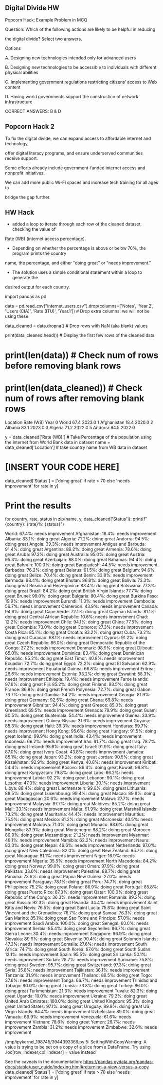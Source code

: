## Digital Divide HW

Popcorn Hack: Example Problem in MCQ

Question: Which of the following actions are likely to be helpful in reducing 

the digital divide? Select two answers.

Options

A. Designing new technologies intended only for advanced users

B. Designing new technologies to be accessible to individuals with different physical abilities

C. Implementing government regulations restricting citizens’ access to Web content

D. Having world governments support the construction of network infrastructure



CORRECT ANSWERS: B & D




## Popcorn Hack 2

To fix the digital divide, we can expand access to affordable internet and technology, 

offer digital literacy programs, and ensure underserved communities receive support. 

Some efforts already include government-funded internet access and nonprofit initiatives. 

We can add more public Wi-Fi spaces and increase tech training for all ages to 

bridge the gap further.



## HW Hack




- added a loop to iterate through each row of the cleaned dataset, checking the value of 

Rate (WB) (internet access percentage).


- Depending on whether the percentage is above or below 70%, the program prints the country 

name, the percentage, and either "doing great" or "needs improvement."


- The solution uses a simple conditional statement within a loop to generate the 

desired output for each country.




import pandas as pd

data = pd.read_csv("internet_users.csv").drop(columns=['Notes', 'Year.2', 'Users (CIA)', 'Rate (ITU)', 'Year.1']) # Drop extra columns: we will not be using these

data_cleaned = data.dropna() # Drop rows with NaN (aka blank) values

print(data_cleaned.head()) # Display the first few rows of the cleaned data

# print(len(data)) # Check num of rows before removing blank rows
# print(len(data_cleaned)) # Check num of rows after removing blank rows

Location  Rate (WB)    Year
0        World       67.4  2023.0
1  Afghanistan       18.4  2020.0
2      Albania       83.1  2023.0
3      Algeria       71.2  2022.0
5      Andorra       94.5  2022.0

y = data_cleaned['Rate (WB)'] # Take Percentage of the population using the internet from World Bank data in dataset
name = data_cleaned['Location'] # take country name from WB data in dataset

# [INSERT YOUR CODE HERE]
data_cleaned['Status'] = ['doing great' if rate > 70 else 'needs improvement' for rate in y]

# Print the results
for country, rate, status in zip(name, y, data_cleaned['Status']):
    print(f"{country}: {rate}%: {status}")

World: 67.4%: needs improvement
Afghanistan: 18.4%: needs improvement
Albania: 83.1%: doing great
Algeria: 71.2%: doing great
Andorra: 94.5%: doing great
Angola: 39.3%: needs improvement
Antigua and Barbuda: 91.4%: doing great
Argentina: 89.2%: doing great
Armenia: 78.6%: doing great
Aruba: 97.2%: doing great
Australia: 95.0%: doing great
Austria: 95.3%: doing great
Azerbaijan: 88.0%: doing great
Bahamas: 94.4%: doing great
Bahrain: 100.0%: doing great
Bangladesh: 44.5%: needs improvement
Barbados: 76.2%: doing great
Belarus: 91.5%: doing great
Belgium: 94.6%: doing great
Belize: 70.4%: doing great
Benin: 33.8%: needs improvement
Bermuda: 98.4%: doing great
Bhutan: 86.8%: doing great
Bolivia: 73.3%: doing great
Bosnia and Herzegovina: 83.4%: doing great
Botswana: 77.3%: doing great
Brazil: 84.2%: doing great
British Virgin Islands: 77.7%: doing great
Brunei: 99.0%: doing great
Bulgaria: 80.4%: doing great
Burkina Faso: 19.9%: needs improvement
Burundi: 11.3%: needs improvement
Cambodia: 56.7%: needs improvement
Cameroon: 43.9%: needs improvement
Canada: 94.6%: doing great
Cape Verde: 72.1%: doing great
Cayman Islands: 81.1%: doing great
Central African Republic: 10.6%: needs improvement
Chad: 12.2%: needs improvement
Chile: 94.1%: doing great
China: 77.5%: doing great
Colombia: 73.0%: doing great
Comoros: 27.3%: needs improvement
Costa Rica: 85.1%: doing great
Croatia: 83.2%: doing great
Cuba: 73.2%: doing great
Curacao: 68.1%: needs improvement
Cyprus: 91.2%: doing great
Czech Republic: 86.0%: doing great
Democratic Republic of the Congo: 27.2%: needs improvement
Denmark: 98.9%: doing great
Djibouti: 65.0%: needs improvement
Dominica: 83.4%: doing great
Dominican Republic: 85.2%: doing great
East Timor: 40.8%: needs improvement
Ecuador: 72.7%: doing great
Egypt: 72.2%: doing great
El Salvador: 62.9%: needs improvement
Equatorial Guinea: 66.8%: needs improvement
Eritrea: 26.6%: needs improvement
Estonia: 93.2%: doing great
Eswatini: 58.3%: needs improvement
Ethiopia: 19.4%: needs improvement
Faroe Islands: 97.6%: doing great
Fiji: 85.2%: doing great
Finland: 93.5%: doing great
France: 86.8%: doing great
French Polynesia: 72.7%: doing great
Gabon: 73.7%: doing great
Gambia: 54.2%: needs improvement
Georgia: 81.9%: doing great
Germany: 92.5%: doing great
Ghana: 69.8%: needs improvement
Gibraltar: 94.4%: doing great
Greece: 85.0%: doing great
Greenland: 69.5%: needs improvement
Grenada: 79.9%: doing great
Guam: 80.5%: doing great
Guatemala: 54.4%: needs improvement
Guinea: 33.9%: needs improvement
Guinea-Bissau: 31.6%: needs improvement
Guyana: 85.3%: doing great
Haiti: 39.3%: needs improvement
Honduras: 59.7%: needs improvement
Hong Kong: 95.6%: doing great
Hungary: 91.5%: doing great
Iceland: 99.9%: doing great
India: 43.4%: needs improvement
Indonesia: 69.2%: needs improvement
Iran: 81.7%: doing great
Iraq: 78.7%: doing great
Ireland: 95.6%: doing great
Israel: 91.9%: doing great
Italy: 87.0%: doing great
Ivory Coast: 43.8%: needs improvement
Jamaica: 85.1%: doing great
Japan: 93.2%: doing great
Jordan: 90.5%: doing great
Kazakhstan: 92.9%: doing great
Kenya: 40.8%: needs improvement
Kiribati: 54.4%: needs improvement
Kosovo: 89.4%: doing great
Kuwait: 99.8%: doing great
Kyrgyzstan: 79.8%: doing great
Laos: 66.2%: needs improvement
Latvia: 92.2%: doing great
Lebanon: 90.1%: doing great
Lesotho: 47.0%: needs improvement
Liberia: 30.1%: needs improvement
Libya: 88.4%: doing great
Liechtenstein: 99.6%: doing great
Lithuania: 88.5%: doing great
Luxembourg: 99.4%: doing great
Macao: 89.8%: doing great
Madagascar: 20.6%: needs improvement
Malawi: 27.7%: needs improvement
Malaysia: 97.7%: doing great
Maldives: 85.2%: doing great
Mali: 33.1%: needs improvement
Malta: 91.9%: doing great
Marshall Islands: 73.2%: doing great
Mauritania: 44.4%: needs improvement
Mauritius: 75.5%: doing great
Mexico: 81.2%: doing great
Micronesia: 40.5%: needs improvement
Moldova: 71.0%: doing great
Monaco: 98.6%: doing great
Mongolia: 83.9%: doing great
Montenegro: 88.2%: doing great
Morocco: 89.9%: doing great
Mozambique: 21.2%: needs improvement
Myanmar: 48.1%: needs improvement
Namibia: 62.2%: needs improvement
Nauru: 83.3%: doing great
Nepal: 49.6%: needs improvement
Netherlands: 97.0%: doing great
New Caledonia: 82.0%: doing great
New Zealand: 95.7%: doing great
Nicaragua: 61.1%: needs improvement
Niger: 16.9%: needs improvement
Nigeria: 35.5%: needs improvement
North Macedonia: 84.2%: doing great
Norway: 99.0%: doing great
Oman: 97.9%: doing great
Pakistan: 33.0%: needs improvement
Palestine: 88.7%: doing great
Panama: 73.6%: doing great
Papua New Guinea: 27.0%: needs improvement
Paraguay: 78.1%: doing great
Peru: 74.7%: doing great
Philippines: 75.2%: doing great
Poland: 86.9%: doing great
Portugal: 85.8%: doing great
Puerto Rico: 87.3%: doing great
Qatar: 100.0%: doing great
Republic of the Congo: 36.3%: needs improvement
Romania: 89.2%: doing great
Russia: 92.3%: doing great
Rwanda: 34.4%: needs improvement
Saint Kitts and Nevis: 76.5%: doing great
Saint Lucia: 75.8%: doing great
Saint Vincent and the Grenadines: 78.7%: doing great
Samoa: 76.3%: doing great
San Marino: 85.1%: doing great
Sao Tome and Principe: 57.0%: needs improvement
Saudi Arabia: 100.0%: doing great
Senegal: 60.0%: needs improvement
Serbia: 85.4%: doing great
Seychelles: 86.7%: doing great
Sierra Leone: 30.4%: needs improvement
Singapore: 96.9%: doing great
Slovakia: 89.9%: doing great
Slovenia: 90.4%: doing great
Solomon Islands: 47.3%: needs improvement
Somalia: 27.6%: needs improvement
South Africa: 74.7%: doing great
South Korea: 97.6%: doing great
South Sudan: 12.1%: needs improvement
Spain: 95.5%: doing great
Sri Lanka: 50.1%: needs improvement
Sudan: 28.7%: needs improvement
Suriname: 75.8%: doing great
Sweden: 95.7%: doing great
Switzerland: 97.3%: doing great
Syria: 35.8%: needs improvement
Tajikistan: 36.1%: needs improvement
Tanzania: 31.9%: needs improvement
Thailand: 89.5%: doing great
Togo: 37.6%: needs improvement
Tonga: 66.7%: needs improvement
Trinidad and Tobago: 80.0%: doing great
Tunisia: 73.8%: doing great
Turkey: 86.0%: doing great
Turkmenistan: 21.3%: needs improvement
Tuvalu: 82.3%: doing great
Uganda: 10.0%: needs improvement
Ukraine: 79.2%: doing great
United Arab Emirates: 100.0%: doing great
United Kingdom: 95.3%: doing great
United States: 97.1%: doing great
Uruguay: 89.9%: doing great
US Virgin Islands: 64.4%: needs improvement
Uzbekistan: 89.0%: doing great
Vanuatu: 69.9%: needs improvement
Venezuela: 61.6%: needs improvement
Vietnam: 78.6%: doing great
Yemen: 26.7%: needs improvement
Zambia: 31.2%: needs improvement
Zimbabwe: 32.6%: needs improvement

/tmp/ipykernel_198745/3944393366.py:5: SettingWithCopyWarning: 
A value is trying to be set on a copy of a slice from a DataFrame.
Try using .loc[row_indexer,col_indexer] = value instead

See the caveats in the documentation: https://pandas.pydata.org/pandas-docs/stable/user_guide/indexing.html#returning-a-view-versus-a-copy
  data_cleaned['Status'] = ['doing great' if rate > 70 else 'needs improvement' for rate in y]

